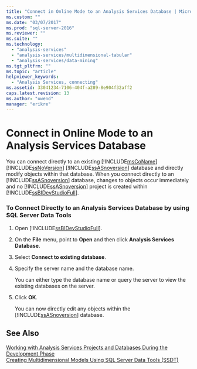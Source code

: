 ```yaml
---
title: "Connect in Online Mode to an Analysis Services Database | Microsoft Docs"
ms.custom: ""
ms.date: "03/07/2017"
ms.prod: "sql-server-2016"
ms.reviewer: ""
ms.suite: ""
ms.technology: 
  - "analysis-services"
  - "analysis-services/multidimensional-tabular"
  - "analysis-services/data-mining"
ms.tgt_pltfrm: ""
ms.topic: "article"
helpviewer_keywords: 
  - "Analysis Services, connecting"
ms.assetid: 33041234-7106-404f-a289-8e904f32aff2
caps.latest.revision: 13
ms.author: "owend"
manager: "erikre"
---
```

# Connect in Online Mode to an Analysis Services Database
  You can connect directly to an existing [!INCLUDE[msCoName](../../advanced-analytics/r-services/tutorials/includes/msconame-md.md)] [!INCLUDE[ssNoVersion](../../advanced-analytics/r-services/includes/ssnoversion-md.md)] [!INCLUDE[ssASnoversion](../../analysis-services/includes/ssasnoversion-md.md)] database and directly modify objects within that database. When you connect directly to an [!INCLUDE[ssASnoversion](../../analysis-services/includes/ssasnoversion-md.md)] database, changes to objects occur immediately and no [!INCLUDE[ssASnoversion](../../analysis-services/includes/ssasnoversion-md.md)] project is created within [!INCLUDE[ssBIDevStudioFull](../../analysis-services/includes/ssbidevstudiofull-md.md)].  
  
### To Connect Directly to an Analysis Services Database by using SQL Server Data Tools  
  
1.  Open [!INCLUDE[ssBIDevStudioFull](../../analysis-services/includes/ssbidevstudiofull-md.md)].  
  
2.  On the **File** menu, point to **Open** and then click **Analysis Services Database**.  
  
3.  Select **Connect to existing database**.  
  
4.  Specify the server name and the database name.  
  
     You can either type the database name or query the server to view the existing databases on the server.  
  
5.  Click **OK**.  
  
     You can now directly edit any objects within the [!INCLUDE[ssASnoversion](../../analysis-services/includes/ssasnoversion-md.md)] database.  
  
## See Also  
 [Working with Analysis Services Projects and Databases During the Development Phase](../Topic/Working%20with%20Analysis%20Services%20Projects%20and%20Databases%20During%20the%20Development%20Phase.md)   
 [Creating Multidimensional Models Using SQL Server Data Tools &#40;SSDT&#41;](../../analysis-services/multidimensional-models/creating-multidimensional-models-using-sql-server-data-tools-ssdt.md)  
  
  